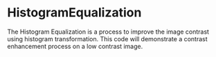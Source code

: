 # HistogramEqualization
The Histogram Equalization is a process to improve the image contrast using histogram transformation. This code will demonstrate a contrast enhancement process on a low contrast image.
